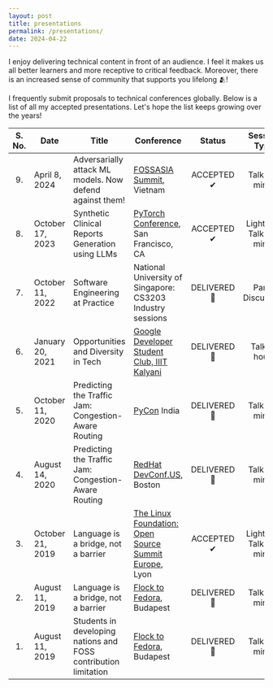 ```yaml
---
layout: post
title: presentations
permalink: /presentations/
date: 2024-04-22
---
```


I enjoy delivering technical content in front of an audience. I feel it makes us all better learners and more receptive to critical feedback. Moreover, there is an increased sense of community that supports you lifelong 🫂! 

I frequently submit proposals to technical conferences globally. Below is a list of all my accepted presentations. Let's hope the list keeps growing over the years!

| S. No. | Date | Title | Conference | Status | Session Type | Links |
| :----: | ---- | ---- | ---- | :----: | :----: | :---: |
| 9. | April 8, 2024 | Adversarially attack ML models. Now defend against them! | [FOSSASIA Summit](https://eventyay.com/e/55d2a466), Vietnam | ACCEPTED ✔ | Talk (25 mins) |
| 8. | October 17, 2023 | Synthetic Clinical Reports Generation using LLMs | [PyTorch Conference](https://pytorch.org/blog/pytorch-conference-2023/), San Francisco, CA | ACCEPTED ✔ | Lightning Talk (10 mins) | |
| 7. | October 11, 2022 | Software Engineering at Practice | National University of Singapore: CS3203 Industry sessions | DELIVERED 🎤 | Panel Discussion | [Article](https://tinyurl.com/bdhw3phn) |
| 6. | January 20, 2021 | Opportunities and Diversity in Tech | [Google Developer Student Club, IIIT Kalyani](https://gdsc.community.dev/indian-institute-of-information-technology-kalyani-india/) | DELIVERED 🎤 | Talk (1 hour) | [Recording](https://tinyurl.com/5zw6sp63) |
| 5. | October 11, 2020 | Predicting the Traffic Jam: Congestion-Aware Routing | [PyCon](https://in.pycon.org/2024/) India | DELIVERED 🎤 | Talk (30 mins) | [Recording](tinyurl.com/2zzt9f8z) |
| 4. | August 14, 2020 | Predicting the Traffic Jam: Congestion-Aware Routing | [RedHat DevConf.US](https://www.devconf.info/us/), Boston | DELIVERED 🎤 | Talk (30 mins) | [Recording](https://www.youtube.com/watch?v=I8v9iQEitLI&list=PLU1vS0speL2b0fPKGvJ5asKOvNPkrCHC7&index=50) |
| 3. | October 21, 2019  | Language is a bridge, not a barrier | [The Linux Foundation: Open Source Summit Europe](https://events.linuxfoundation.org/open-source-summit-europe/), Lyon | ACCEPTED ✔ | Lightning Talk (10 mins) | |
| 2. | August 11, 2019 | Language is a bridge, not a barrier | [Flock to Fedora](https://flocktofedora.org/), Budapest | DELIVERED 🎤 | Talk (15 mins) | [Recording](tinyurl.com/hy5ja3sf) |
| 1. | August 11, 2019 | Students in developing nations and FOSS contribution limitation | [Flock to Fedora](https://flocktofedora.org/), Budapest | DELIVERED 🎤 | Talk (30 mins) | [Recording](tinyurl.com/3x5dvd4w) |
